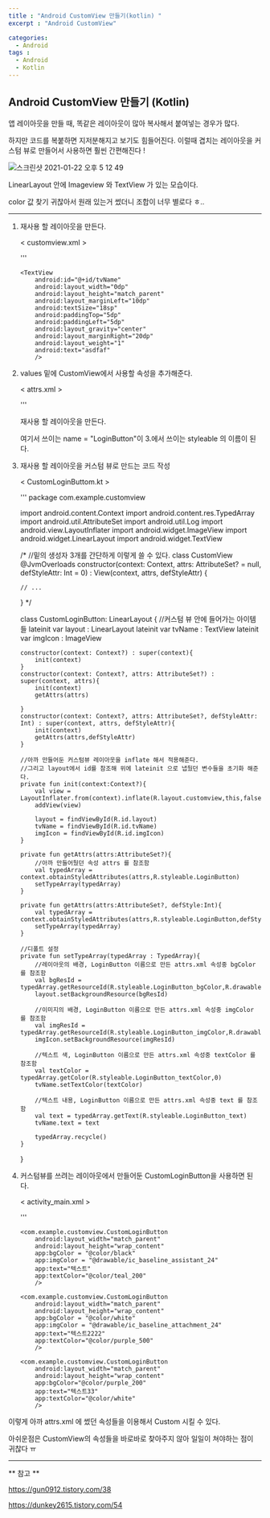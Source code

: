 ```yaml
---
title : "Android CustomView 만들기(kotlin) "
excerpt : "Android CustomView"

categories:
  - Android
tags :
  - Android 
  - Kotlin
---
```


## Android CustomView 만들기 (Kotlin)



앱 레이아웃을 만들 때, 똑같은 레이아웃이 많아 복사해서 붙여넣는 경우가 많다.

하지만 코드를 복붙하면 지저분해지고 보기도 힘들어진다. 이럴때 겹치는 레이아웃을 커스텀 뷰로 만들어서 사용하면 훨씬 간편해진다 !

![스크린샷 2021-01-22 오후 5 12 49](https://user-images.githubusercontent.com/53978090/105466472-9c017f80-5cd7-11eb-829a-b72b548a01c1.png)



LinearLayout 안에 Imageview 와 TextView 가 있는 모습이다. 

color 값 찾기 귀찮아서 원래 있는거 썼더니 조합이 너무 별로다 ㅎ.. 

---



1. 재사용 할 레이아웃을 만든다. 

   < customview.xml >

   '''
   <?xml version="1.0" encoding="utf-8"?>
   <LinearLayout xmlns:android="http://schemas.android.com/apk/res/android"
       android:id="@+id/layout"
       android:layout_width="match_parent"
       android:layout_height="60dp"
       android:padding="10dp"
       android:orientation="horizontal"
       >
       <ImageView
           android:id="@+id/imgIcon"
           android:layout_width="50dp"
           android:layout_height="50dp"
           android:layout_marginLeft="20dp"
           android:layout_gravity="center"
           />
   
       <TextView
           android:id="@+id/tvName"
           android:layout_width="0dp"
           android:layout_height="match_parent"
           android:layout_marginLeft="10dp"
           android:textSize="18sp"
           android:paddingTop="5dp"
           android:paddingLeft="5dp"
           android:layout_gravity="center"
           android:layout_marginRight="20dp"
           android:layout_weight="1"
           android:text="asdfaf"
           />
   
   
   </LinearLayout>
   



2. values 밑에 CustomView에서 사용할 속성을 추가해준다.

   < attrs.xml >

   '''
   <?xml version="1.0" encoding="utf-8"?>
   <resources>
       <declare-styleable name="LoginButton">
           <attr name="bgColor" format="reference|integer" />
           <attr name="imgColor" format="reference|integer" />
           <attr name="text" format="reference|string" />
           <attr name="textColor" format="reference|integer" />
       </declare-styleable>
   </resources>재사용 할 레이아웃을 만든다. 
   

   여기서 쓰이는 name = "LoginButton"이 3.에서 쓰이는 styleable 의 이름이 된다.

   

3. 재사용 할 레이아웃을 커스텀 뷰로 만드는 코드 작성

   < CustomLoginButtom.kt >

   '''
   package com.example.customview
   
   import android.content.Context
   import android.content.res.TypedArray
   import android.util.AttributeSet
   import android.util.Log
   import android.view.LayoutInflater
   import android.widget.ImageView
   import android.widget.LinearLayout
   import android.widget.TextView
   
   /*
   //밑의 생성자 3개를 간단하게 이렇게 쓸 수 있다.
   class CustomView @JvmOverloads
   constructor(context: Context, attrs: AttributeSet? = null, defStyleAttr: Int = 0)
   : View(context, attrs, defStyleAttr) {
   
       // ...
   }
   */
   
   class CustomLoginButton: LinearLayout {
       //커스텀 뷰 안에 들어가는 아이템들
       lateinit var layout : LinearLayout
       lateinit var tvName : TextView
       lateinit var imgIcon : ImageView
   
       constructor(context: Context?) : super(context){
           init(context)
       }
       constructor(context: Context?, attrs: AttributeSet?) : super(context, attrs){
           init(context)
           getAttrs(attrs)
   
       }
       constructor(context: Context?, attrs: AttributeSet?, defStyleAttr: Int) : super(context, attrs, defStyleAttr){
           init(context)
           getAttrs(attrs,defStyleAttr)
       }
   
       //아까 만들어둔 커스텀뷰 레이아웃을 inflate 해서 적용해준다.
       //그리고 layout에서 id를 참조해 위에 lateinit 으로 냅뒀던 변수들을 초기화 해준다.
       private fun init(context:Context?){
           val view = LayoutInflater.from(context).inflate(R.layout.customview,this,false)
           addView(view)
   
           layout = findViewById(R.id.layout)
           tvName = findViewById(R.id.tvName)
           imgIcon = findViewById(R.id.imgIcon)
       }
       
       private fun getAttrs(attrs:AttributeSet?){
           //아까 만들어뒀던 속성 attrs 를 참조함 
           val typedArray = context.obtainStyledAttributes(attrs,R.styleable.LoginButton)
           setTypeArray(typedArray)
       }
   
       private fun getAttrs(attrs:AttributeSet?, defStyle:Int){
           val typedArray = context.obtainStyledAttributes(attrs,R.styleable.LoginButton,defStyle,0)
           setTypeArray(typedArray)
       }
       
       //디폴트 설정 
       private fun setTypeArray(typedArray : TypedArray){
           //레이아웃의 배경, LoginButton 이름으로 만든 attrs.xml 속성중 bgColor 를 참조함  
           val bgResId = typedArray.getResourceId(R.styleable.LoginButton_bgColor,R.drawable.ic_launcher_background)
           layout.setBackgroundResource(bgResId)
   
           //이미지의 배경, LoginButton 이름으로 만든 attrs.xml 속성중 imgColor 를 참조함
           val imgResId = typedArray.getResourceId(R.styleable.LoginButton_imgColor,R.drawable.ic_launcher_foreground)
           imgIcon.setBackgroundResource(imgResId)
   
           //텍스트 색, LoginButton 이름으로 만든 attrs.xml 속성중 textColor 를 참조함
           val textColor = typedArray.getColor(R.styleable.LoginButton_textColor,0)
           tvName.setTextColor(textColor)
   
           //텍스트 내용, LoginButton 이름으로 만든 attrs.xml 속성중 text 를 참조함
           val text = typedArray.getText(R.styleable.LoginButton_text)
           tvName.text = text
   
           typedArray.recycle()
       }
   }
   
  



4. 커스텀뷰를 쓰려는 레이아웃에서 만들어둔 CustomLoginButton을 사용하면 된다.

   < activity_main.xml >

   '''
   <?xml version="1.0" encoding="utf-8"?>
   <LinearLayout xmlns:android="http://schemas.android.com/apk/res/android"
       xmlns:app="http://schemas.android.com/apk/res-auto"
       xmlns:tools="http://schemas.android.com/tools"
       android:layout_width="match_parent"
       android:layout_height="match_parent"
       android:orientation="vertical"
       tools:context=".MainActivity">
   
       <com.example.customview.CustomLoginButton
           android:layout_width="match_parent"
           android:layout_height="wrap_content"
           app:bgColor = "@color/black"
           app:imgColor = "@drawable/ic_baseline_assistant_24"
           app:text="텍스트"
           app:textColor="@color/teal_200"
           />
   
       <com.example.customview.CustomLoginButton
           android:layout_width="match_parent"
           android:layout_height="wrap_content"
           app:bgColor = "@color/white"
           app:imgColor = "@drawable/ic_baseline_attachment_24"
           app:text="텍스트2222"
           app:textColor="@color/purple_500"
           />
   
       <com.example.customview.CustomLoginButton
           android:layout_width="match_parent"
           android:layout_height="wrap_content"
           app:bgColor="@color/purple_200"
           app:text="텍스트33"
           app:textColor="@color/white"
           />
   
   </LinearLayout>
   



이렇게 아까 attrs.xml 에 썼던 속성들을 이용해서 Custom 시킬 수 있다. 

아쉬운점은 CustomView의 속성들을 바로바로 찾아주지 않아 일일이 쳐야하는 점이 귀찮다 ㅠ 

---
** 참고 **

https://gun0912.tistory.com/38

https://dunkey2615.tistory.com/54
